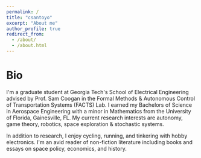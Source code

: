 ```yaml
---
permalink: /
title: "csantoyo"
excerpt: "About me"
author_profile: true
redirect_from: 
  - /about/
  - /about.html
---
```

Bio
======
I'm a graduate student at Georgia Tech's School of Electrical Engineering advised by Prof. Sam Coogan in the Formal Methods & Autonomous Control of Transportation Systems (FACTS) Lab. I earned my Bachelors of Science in Aerospace Engineering with a minor in Mathematics from the University of Florida, Gainesville, FL. My current research interests are autonomy, game theory, robotics, space exploration & stochastic systems.

In addition to research, I enjoy cycling, running, and tinkering with hobby electronics. I'm an avid reader of non-fiction literature including books and essays on space policy, economics, and history.


